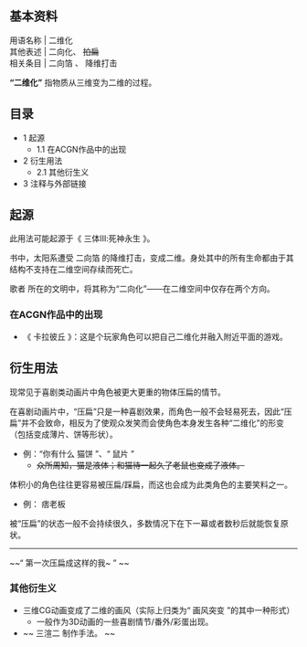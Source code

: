 **基本资料**  
---  
用语名称  |  二维化   
其他表述  |  二向化、 ~~拍扁~~  
相关条目  |  二向箔  、  降维打击   
  
**“二维化”** 指物质从三维变为二维的过程。

##  目录

  * 1  起源 
    * 1.1  在ACGN作品中的出现 
  * 2  衍生用法 
    * 2.1  其他衍生义 
  * 3  注释与外部链接 

##  起源

此用法可能起源于《  三体Ⅲ:死神永生  》。

书中，太阳系遭受  二向箔  的降维打击，变成二维。身处其中的所有生命都由于其结构不支持在二维空间存续而死亡。

歌者  所在的文明中，将其称为“二向化”——在二维空间中仅存在两个方向。

###  在ACGN作品中的出现

  * 《  卡拉彼丘  》：这是个玩家角色可以把自己二维化并融入附近平面的游戏。 

##  衍生用法

现常见于喜剧类动画片中角色被更大更重的物体压扁的情节。

在喜剧动画片中，“压扁”只是一种喜剧效果，而角色一般不会轻易死去，因此“压扁”并不会致命，相反为了使观众发笑而会使角色本身发生各种“二维化”的形变（包括变成薄片、饼等形状）。

  * 例：“你有什么  猫饼  ”、“  鼠片  ” 
    * ~~众所周知，猫是液体；和猫待一起久了老鼠也变成了液体。~~

体积小的角色往往更容易被压扁/踩扁，而这也会成为此类角色的主要笑料之一。

  * 例：  痞老板 

被“压扁”的状态一般不会持续很久，多数情况下在下一幕或者数秒后就能恢复原状。

* * *

~~“ 第一次压扁成这样的我~  ” ~~

###  其他衍生义

  * 三维CG动画变成了二维的画风（实际上归类为“  画风突变  ”的其中一种形式） 
    * 一般作为3D动画的一些喜剧情节/番外/彩蛋出现。 
  * ~~ 三渲二  制作手法。 ~~